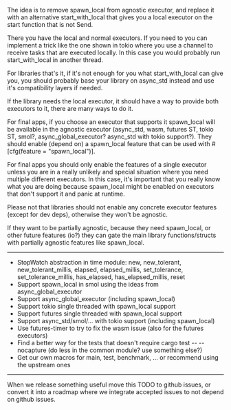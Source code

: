 The idea is to remove spawn_local from agnostic executor, and replace it with an alternative start_with_local that gives you a local executor on the start function that is not Send.

There you have the local and normal executors. If you need to you can implement a trick like the one shown in tokio where you use a channel to receive tasks that are executed locally.
In this case you would probably run start_with_local in another thread.

For libraries that's it, if it's not enough for you what start_with_local can give you, you should probably base your library on async_std instead and use it's compatibility layers if needed.

If the library needs the local executor, it should have a way to provide both executors to it, there are many ways to do it.

For final apps, if you choose an executor that supports it spawn_local will be available in the agnostic executor (async_std, wasm, futures ST, tokio ST, smol?, async_global_executor? async_std with tokio support?).
They should enable (depend on) a spawn_local feature that can be used with #[cfg(feature = "spawn_local")].

For final apps you should only enable the features of a single executor unless you are in a really unlikely and special situation where you need multiple different executors.
In this case, it's important that you really know what you are doing because spawn_local might be enabled on executors that don't support it and panic at runtime.

Please not that libraries should not enable any concrete executor features (except for dev deps), otherwise they won't be agnostic.

If they want to be partially agnostic, because they need spawn_local, or other future features (io?) they can gate the main library functions/structs with partially agnostic features like spawn_local.

------------------------------------

- StopWatch abstraction in time module: new, new_tolerant, new_tolerant_millis, elapsed, elapsed_millis, set_tolerance, set_tolerance_millis, has_elapsed, has_elapsed_millis, reset
- Support spawn_local in smol using the ideas from async_global_executor
- Support async_global_executor (including spawn_local)
- Support tokio single threaded with spawn_local support
- Support futures single threaded with spawn_local support
- Support async_std/smol/... with tokio support (including spawn_local)
- Use futures-timer to try to fix the wasm issue (also for the futures executors)
- Find a better way for the tests that doesn't require cargo test -- --nocapture (do less in the common module? use something else?)
- Get our own macros for main, test, benchmark, ... or recommend using the upstream ones

-------------------------------------

When we release something useful move this TODO to github issues, or convert it into a roadmap where we integrate accepted issues to not depend on github issues.